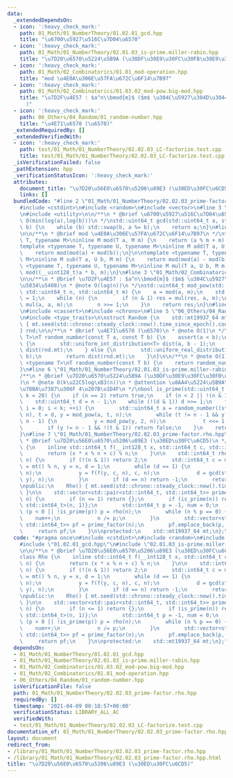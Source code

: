 ```yaml
---
data:
  _extendedDependsOn:
  - icon: ':heavy_check_mark:'
    path: 01_Math/01_NumberTheory/01.02.01_gcd.hpp
    title: "\u6700\u5927\u516C\u7D04\u6570"
  - icon: ':heavy_check_mark:'
    path: 01_Math/01_NumberTheory/02.01.03_is-prime.miller-rabin.hpp
    title: "\u7D20\u6570\u5224\u5B9A (\u30DF\u30E9\u30FC\u30FB\u30E9\u30D3\u30F3)"
  - icon: ':heavy_check_mark:'
    path: 01_Math/02_Combinatorics/01.01_mod-operation.hpp
    title: "mod \u4E0A\u306E\u57FA\u672C\u6F14\u7B97"
  - icon: ':heavy_check_mark:'
    path: 01_Math/02_Combinatorics/01.03.02_mod-pow.big-mod.hpp
    title: "\u7D2F\u4E57 : $a^n\\bmod{m}$ ($m$ \u304C\u5927\u304D\u3044\u5834\u5408\
      )"
  - icon: ':heavy_check_mark:'
    path: 06_Others/04_Random/01_random-number.hpp
    title: "\u4E71\u6570 (\u6570)"
  _extendedRequiredBy: []
  _extendedVerifiedWith:
  - icon: ':heavy_check_mark:'
    path: test/01_Math/01_NumberTheory/02.02.03_LC-factorize.test.cpp
    title: test/01_Math/01_NumberTheory/02.02.03_LC-factorize.test.cpp
  _isVerificationFailed: false
  _pathExtension: hpp
  _verificationStatusIcon: ':heavy_check_mark:'
  attributes:
    document_title: "\u7D20\u56E0\u6570\u5206\u89E3 (\u30ED\u30FC\u6CD5)"
    links: []
  bundledCode: "#line 2 \"01_Math/01_NumberTheory/02.02.03_prime-factor.rho.hpp\"\n\
    #include <cstdint>\n#include <random>\n#include <vector>\n#line 3 \"01_Math/01_NumberTheory/01.02.01_gcd.hpp\"\
    \n#include <utility>\n\n/**\n * @brief \u6700\u5927\u516C\u7D04\u6570\n * @note\
    \ O(min(log(a),log(b)))\n */\nstd::uint64_t gcd(std::uint64_t a, std::uint64_t\
    \ b) {\n    while (b) std::swap(b, a %= b);\n    return a;\n}\n#line 3 \"01_Math/02_Combinatorics/01.01_mod-operation.hpp\"\
    \n\n/**\n * @brief mod \u4E0A\u306E\u57FA\u672C\u6F14\u7B97\n */\ntemplate <typename\
    \ T, typename M>\ninline M mod(T a, M m) {\n    return (a % m + m) % m;\n}\n\n\
    template <typename T, typename U, typename M>\ninline M add(T a, U b, M m) {\n\
    \    return mod(mod(a) + mod(b));\n}\n\ntemplate <typename T, typename U, typename\
    \ M>\ninline M sub(T a, U b, M m) {\n    return mod(mod(a) - mod(b));\n}\n\ntemplate\
    \ <typename T, typename U, typename M>\ninline M mul(T a, U b, M m) {\n    return\
    \ mod((__uint128_t)a * b, m);\n}\n#line 3 \"01_Math/02_Combinatorics/01.03.02_mod-pow.big-mod.hpp\"\
    \n\n/**\n * @brief \u7D2F\u4E57 : $a^n\\bmod{m}$ ($m$ \u304C\u5927\u304D\u3044\
    \u5834\u5408)\n * @note O(log(n))\n */\nstd::uint64_t mod_pow(std::int64_t a,\
    \ std::uint64_t n, std::uint64_t m) {\n    a = mod(a, m);\n    std::uint64_t res\
    \ = 1;\n    while (n) {\n        if (n & 1) res = mul(res, a, m);\n        a =\
    \ mul(a, a, m);\n        n >>= 1;\n    }\n    return res;\n}\n#line 2 \"06_Others/04_Random/01_random-number.hpp\"\
    \n#include <cassert>\n#include <chrono>\n#line 5 \"06_Others/04_Random/01_random-number.hpp\"\
    \n#include <type_traits>\n\nstruct Random {\n    std::mt19937_64 mt;\n    Random()\
    \ { mt.seed(std::chrono::steady_clock::now().time_since_epoch().count()); }\n\
    } rnd;\n\n/**\n * @brief \u4E71\u6570 (\u6570)\n * @note O(1)\n */\ntemplate <typename\
    \ T>\nT random_number(const T a, const T b) {\n    assert(a < b);\n    if (std::is_integral<T>::value)\
    \ {\n        std::uniform_int_distribution<T> dist(a, b - 1);\n        return\
    \ dist(rnd.mt);\n    } else {\n        std::uniform_real_distribution<> dist(a,\
    \ b);\n        return dist(rnd.mt);\n    }\n}\n\n/**\n * @note O(1)\n */\ntemplate\
    \ <typename T>\nT random_number(const T b) {\n    return random_number(T(0), b);\n\
    }\n#line 6 \"01_Math/01_NumberTheory/02.01.03_is-prime.miller-rabin.hpp\"\n\n\
    /**\n * @brief \u7D20\u6570\u5224\u5B9A (\u30DF\u30E9\u30FC\u30FB\u30E9\u30D3\u30F3\
    )\n * @note O(k\u22C5log\xB3(n))\n * @attention \u8AA4\u5224\u5B9A\u3059\u308B\
    \u78BA\u7387\u306F 4\u207B\u1D4F\n */\nbool is_prime(std::uint64_t n, std::uint32_t\
    \ k = 20) {\n    if (n == 2) return true;\n    if (n < 2 || !(n & 1)) return false;\n\
    \    std::uint64_t d = n - 1;\n    while (!(d & 1)) d >>= 1;\n    for (std::uint32_t\
    \ i = 0; i < k; ++i) {\n        std::uint64_t a = random_number((std::uint64_t)1,\
    \ n), t = d, y = mod_pow(a, t, n);\n        while (t != n - 1 && y != 1 && y !=\
    \ n - 1) {\n            y = mod_pow(y, 2, n);\n            t <<= 1;\n        }\n\
    \        if (y != n - 1 && !(t & 1)) return false;\n    }\n    return true;\n\
    }\n#line 7 \"01_Math/01_NumberTheory/02.02.03_prime-factor.rho.hpp\"\n\n/**\n\
    \ * @brief \u7D20\u56E0\u6570\u5206\u89E3 (\u30ED\u30FC\u6CD5)\n */\nclass Rho\
    \ {\n    inline std::int64_t f(__int128_t x, std::int64_t c, std::int64_t n) {\n\
    \        return (x * x % n + c) % n;\n    }\n\n    std::int64_t rho(std::int64_t\
    \ n) {\n        if (!(n & 1)) return 2;\n        std::int64_t c = mt() % n, x\
    \ = mt() % n, y = x, d = 1;\n        while (d == 1) {\n            x = f(x, c,\
    \ n);\n            y = f(f(y, c, n), c, n);\n            d = gcd(std::abs(x -\
    \ y), n);\n        }\n        if (d == n) return -1;\n        return d;\n    }\n\
    \npublic:\n    Rho() { mt.seed(std::chrono::steady_clock::now().time_since_epoch().count());\
    \ }\n\n    std::vector<std::pair<std::int64_t, std::int64_t>> prime_factor(std::int64_t\
    \ n) {\n        if (n <= 1) return {};\n        if (is_prime(n)) return {std::pair<std::int64_t,\
    \ std::int64_t>(n, 1)};\n        std::int64_t p = -1, num = 0;\n        while\
    \ (p < 0 || !is_prime(p)) p = rho(n);\n        while (n % p == 0) {\n        \
    \    num++;\n            n /= p;\n        }\n        std::vector<std::pair<std::int64_t,\
    \ std::int64_t>> pf = prime_factor(n);\n        pf.emplace_back(p, num);\n   \
    \     return pf;\n    }\n\nprotected:\n    std::mt19937_64 mt;\n};\n"
  code: "#pragma once\n#include <cstdint>\n#include <random>\n#include <vector>\n\
    #include \"01.02.01_gcd.hpp\"\n#include \"02.01.03_is-prime.miller-rabin.hpp\"\
    \n\n/**\n * @brief \u7D20\u56E0\u6570\u5206\u89E3 (\u30ED\u30FC\u6CD5)\n */\n\
    class Rho {\n    inline std::int64_t f(__int128_t x, std::int64_t c, std::int64_t\
    \ n) {\n        return (x * x % n + c) % n;\n    }\n\n    std::int64_t rho(std::int64_t\
    \ n) {\n        if (!(n & 1)) return 2;\n        std::int64_t c = mt() % n, x\
    \ = mt() % n, y = x, d = 1;\n        while (d == 1) {\n            x = f(x, c,\
    \ n);\n            y = f(f(y, c, n), c, n);\n            d = gcd(std::abs(x -\
    \ y), n);\n        }\n        if (d == n) return -1;\n        return d;\n    }\n\
    \npublic:\n    Rho() { mt.seed(std::chrono::steady_clock::now().time_since_epoch().count());\
    \ }\n\n    std::vector<std::pair<std::int64_t, std::int64_t>> prime_factor(std::int64_t\
    \ n) {\n        if (n <= 1) return {};\n        if (is_prime(n)) return {std::pair<std::int64_t,\
    \ std::int64_t>(n, 1)};\n        std::int64_t p = -1, num = 0;\n        while\
    \ (p < 0 || !is_prime(p)) p = rho(n);\n        while (n % p == 0) {\n        \
    \    num++;\n            n /= p;\n        }\n        std::vector<std::pair<std::int64_t,\
    \ std::int64_t>> pf = prime_factor(n);\n        pf.emplace_back(p, num);\n   \
    \     return pf;\n    }\n\nprotected:\n    std::mt19937_64 mt;\n};"
  dependsOn:
  - 01_Math/01_NumberTheory/01.02.01_gcd.hpp
  - 01_Math/01_NumberTheory/02.01.03_is-prime.miller-rabin.hpp
  - 01_Math/02_Combinatorics/01.03.02_mod-pow.big-mod.hpp
  - 01_Math/02_Combinatorics/01.01_mod-operation.hpp
  - 06_Others/04_Random/01_random-number.hpp
  isVerificationFile: false
  path: 01_Math/01_NumberTheory/02.02.03_prime-factor.rho.hpp
  requiredBy: []
  timestamp: '2021-04-09 00:18:57+00:00'
  verificationStatus: LIBRARY_ALL_AC
  verifiedWith:
  - test/01_Math/01_NumberTheory/02.02.03_LC-factorize.test.cpp
documentation_of: 01_Math/01_NumberTheory/02.02.03_prime-factor.rho.hpp
layout: document
redirect_from:
- /library/01_Math/01_NumberTheory/02.02.03_prime-factor.rho.hpp
- /library/01_Math/01_NumberTheory/02.02.03_prime-factor.rho.hpp.html
title: "\u7D20\u56E0\u6570\u5206\u89E3 (\u30ED\u30FC\u6CD5)"
---
```

